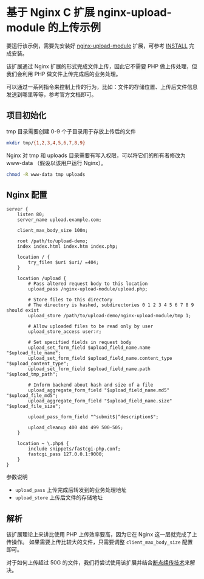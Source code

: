 # 基于 Nginx C 扩展 nginx-upload-module 的上传示例

要运行该示例，需要先安装好 [nginx-upload-module][1] 扩展，可参考 [INSTALL](INSTALL.md) 完成安装。

该扩展通过 Nginx 扩展的形式完成文件上传，因此它不需要 PHP 做上传处理，但我们会利用 PHP 做文件上传完成后的业务处理。

可以通过一系列指令来控制上传的行为，比如：文件的存储位置、上传后文件信息发送到哪里等等，参考官方文档即可。

## 项目初始化

tmp 目录需要创建 0-9 个子目录用于存放上传后的文件

```bash
mkdir tmp/{1,2,3,4,5,6,7,8,9}
```

Nginx 对 tmp 和 uploads 目录需要有写入权限，可以将它们的所有者修改为 www-data （假设以该用户运行 Nginx）。
 
```bash
chmod -R www-data tmp uploads
```

## Nginx 配置

```nginx
server {
    listen 80;
    server_name upload.example.com;

    client_max_body_size 100m;
    
    root /path/to/upload-demo;
    index index.html index.htm index.php;

    location / {
        try_files $uri $uri/ =404;
    }
    
    location /upload {
        # Pass altered request body to this location
        upload_pass /nginx-upload-module/upload.php;
    
        # Store files to this directory
        # The directory is hashed, subdirectories 0 1 2 3 4 5 6 7 8 9 should exist
        upload_store /path/to/upload-demo/nginx-upload-module/tmp 1;
    
        # Allow uploaded files to be read only by user
        upload_store_access user:r;
    
        # Set specified fields in request body
        upload_set_form_field $upload_field_name.name "$upload_file_name";
        upload_set_form_field $upload_field_name.content_type "$upload_content_type";
        upload_set_form_field $upload_field_name.path "$upload_tmp_path";
    
        # Inform backend about hash and size of a file
        upload_aggregate_form_field "$upload_field_name.md5" "$upload_file_md5";
        upload_aggregate_form_field "$upload_field_name.size" "$upload_file_size";
    
        upload_pass_form_field "^submit$|^description$";
    
        upload_cleanup 400 404 499 500-505;
    }

    location ~ \.php$ {
        include snippets/fastcgi-php.conf;
        fastcgi_pass 127.0.0.1:9000;
    }
}
```

参数说明

- `upload_pass` 上传完成后转发到的业务处理地址
- `upload_store` 上传后文件的存储地址

## 解析

该扩展理论上来讲比使用 PHP 上传效率要高，因为它在 Nginx 这一层就完成了上传操作。
如果需要上传比较大的文件，只需要调整 `client_max_body_size` 配置即可。

对于如何上传超过 50G 的文件，我们将尝试使用该扩展并结合[断点续传技术][2]来解决。

[1]: https://github.com/fdintino/nginx-upload-module
[2]: https://github.com/fdintino/nginx-upload-module/blob/master/upload-protocol.md